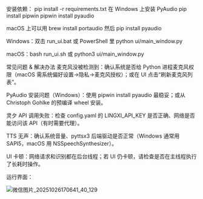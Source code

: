 安装依赖：
pip install -r requirements.txt
在 Windows 上安装 PyAudio
pip install pipwin
pipwin install pyaudio

macOS 上可以用 brew install portaudio 然后 pip install pyaudio

Windows：双击 run_ui.bat 或 PowerShell 里 python ui/main_window.py

macOS：bash run_ui.sh 或 python3 ui/main_window.py



常见问题 & 解决办法
麦克风没被检测到：确认系统是否给 Python 进程麦克风权限（macOS 需系统偏好设置→隐私→麦克风授权）；或在 UI 点击“刷新麦克风列表”。

PyAudio 安装问题（Windows）：使用 pipwin install pyaudio 最稳妥；或从 Christoph Gohlke 的预编译 wheel 安装。

灵夕 API 调用失败：检查 config.yaml 的 LINGXI_API_KEY 是否正确、网络是否能访问该 API（有时需要代理）。

TTS 无声：确认系统音量、pyttsx3 后端驱动是否正常（Windows 通常用 SAPI5，macOS 用 NSSpeechSynthesizer）。

UI 卡顿：网络请求和识别都在后台线程；若 UI 仍卡顿，请检查是否在主线程执行了长耗时操作。



运行界面：

![微信图片_20251026170641_40_129](C:\Users\gx\Desktop\运行界面.png)